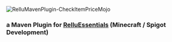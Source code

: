 ![RelluMavenPlugin-CheckItemPriceMojo](https://static.relluem94.de/logos/app/rellumaven_check_item_price_mojo.png)

### a Maven Plugin for [RelluEssentials](https://github.com/Relluem94s/RelluEssentials) (Minecraft / Spigot Development)
